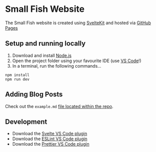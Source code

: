 # Small Fish Website

The Small Fish website is created using [SvelteKit](https://kit.svelte.dev/) and hosted via [GitHub Pages](https://pages.github.com/)

## Setup and running locally

1. Download and install [Node.js](https://nodejs.org/en/)
2. Open the project folder using your favourite IDE (use [VS Code](https://code.visualstudio.com/)!)
3. In a terminal, run the following commands...

```
npm install
npm run dev
```

## Adding Blog Posts

Check out the `example.md` [file located within the repo](https://github.com/Small-Fish-Dev/small-fish-dev.github.io/tree/main/src/blogs).

## Development

- Download the [Svelte VS Code plugin](https://marketplace.visualstudio.com/items?itemName=svelte.svelte-vscode)
- Download the [ESLint VS Code plugin](https://marketplace.visualstudio.com/items?itemName=dbaeumer.vscode-eslint)
- Download the [Prettier VS Code plugin](https://marketplace.visualstudio.com/items?itemName=esbenp.prettier-vscode)
